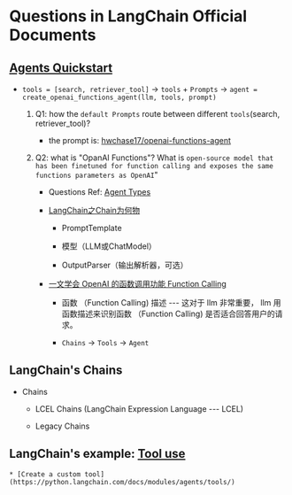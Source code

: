 # Questions in LangChain Official Documents

## [Agents Quickstart](https://python.langchain.com/docs/modules/agents/quick_start)

* `tools = [search, retriever_tool]` -> `tools` + `Prompts`  -> `agent = create_openai_functions_agent(llm, tools, prompt)`

    1. Q1: how the `default Prompts` route between different `tools`(search, retriever_tool)? 

        * the prompt is: [hwchase17/openai-functions-agent](https://smith.langchain.com/hub/hwchase17/openai-functions-agent?organizationId=4590a671-97e8-51fe-b2cd-08c5f96b45b6)

    2. Q2: what is "OpanAI Functions"? What is `open-source model that has been finetuned for function calling and exposes the same functions parameters as OpenAI`"
        
        * Questions Ref: [Agent Types](https://python.langchain.com/docs/modules/agents/agent_types) 

        * [LangChain之Chain为何物](https://zhuanlan.zhihu.com/p/634313377)

            - PromptTemplate

            - 模型（LLM或ChatModel）

            - OutputParser（输出解析器，可选）

        * [一文学会 OpenAI 的函数调用功能 Function Calling](https://zhuanlan.zhihu.com/p/641239259)
            
            - 函数 （Function Calling) 描述 --- 这对于 llm 非常重要， llm 用函数描述来识别函数 （Function Calling) 是否适合回答用户的请求。
            
            - `Chains` -> `Tools` -> `Agent`

## LangChain's Chains

* Chains

    - LCEL Chains (LangChain Expression Language --- LCEL)

    - Legacy Chains

## LangChain's example:  [Tool use](https://python.langchain.com/docs/use_cases/tool_use/)

    * [Create a custom tool](https://python.langchain.com/docs/modules/agents/tools/)    
